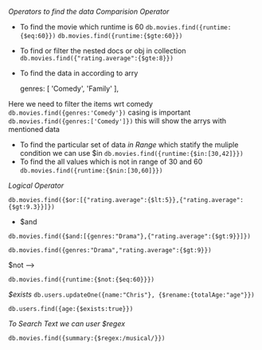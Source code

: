 *Operators to find the data*
*Comparision Operator*
<!-- Common Operators $eq Equla to  ,`$nq` not Equal to, $lt Lesser than, $gt Greater than, $lte LesserThan or Equal, $gte Greater Than or equal -->
- To find the movie which runtime is 60
`db.movies.find({runtime:{$eq:60}})`
`db.movies.find({runtime:{$gte:60}})`

- To find or filter the nested docs or obj in collection
`db.movies.find({"rating.average":{$gte:8}})`
  
- To find the data in according to arry 
    
    genres: [ 'Comedy', 'Family' ],
    
Here we need to filter the items wrt comedy
`db.movies.find({genres:'Comedy'})` casing is important
`db.movies.find({genres:['Comedy']})` this will show the arrys with mentioned data

- To find the particular set of data *in Range* which statify the muliple condition we can use $in
`db.movies.find({runtime:{$in:[30,42]}})`
- To find the all values which is not in range of 30 and 60
`db.movies.find({runtime:{$nin:[30,60]}})`



*Logical Operator*
<!-- > $or, $nor, $and -->
`db.movies.find({$or:[{"rating.average":{$lt:5}},{"rating.average":{$gt:9.3}}]})`

- $and

`db.movies.find({$and:[{genres:"Drama"},{"rating.average":{$gt:9}}]})`
<!-- both are same we can avoid and by using below conditon -->
`db.movies.find({genres:"Drama","rating.average":{$gt:9}})`

<!--> $not -->
`db.movies.find({runtime:{$not:{$eq:60}}})`

*$exists*
`db.users.updateOne({name:"Chris"}, {$rename:{totalAge:"age"}})`

`db.users.find({age:{$exists:true}})`

*To Search Text we can user $regex*

`db.movies.find({summary:{$regex:/musical/}})`
<!-- This won't look for full equality it will just search the text which is mentioned in the regex -->